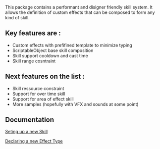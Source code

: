 This package contains a performant and disigner friendly skill system.
It allows the definition of custom effects that can be composed to form any kind of skill.

## Key features are :
 - Custom effects with prefifined template to minimize typing
 - ScriptableObject base skill composition
 - Skill support cooldown and cast time
  - Skill range cosntraint
  
## Next features on the list :
 - Skill ressource constraint
 - Support for over time skill
 - Support for area of effect skill
 - More samples (hopefully with VFX and sounds at some point)
 
## Documentation
[Seting up a new Skill](https://github.com/WAYNGROUP/MGM-Skill/blob/master/Documentation~/Seting%20up%20a%20new%20Skill.md)

[Declaring a new Effect Type](https://github.com/WAYNGROUP/MGM-Skill/blob/master/Documentation~/Declaring%20a%20new%20Effect%20Type.md)
